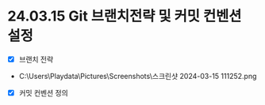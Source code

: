 # 24.03.15 Git 브랜치전략 및 커밋 컨벤션 설정

- [x] 브랜치 전략 

- C:\Users\Playdata\Pictures\Screenshots\스크린샷 2024-03-15 111252.png

- [x] 커밋 컨벤션 정의


